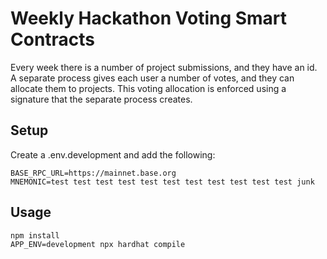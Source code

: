 # Weekly Hackathon Voting Smart Contracts

Every week there is a number of project submissions, and they have an id.
A separate process gives each user a number of votes, and they can allocate
them to projects. This voting allocation is enforced using a signature that
the separate process creates.

## Setup

Create a .env.development and add the following:

```
BASE_RPC_URL=https://mainnet.base.org
MNEMONIC=test test test test test test test test test test test junk
```

## Usage 

```
npm install
APP_ENV=development npx hardhat compile
```

